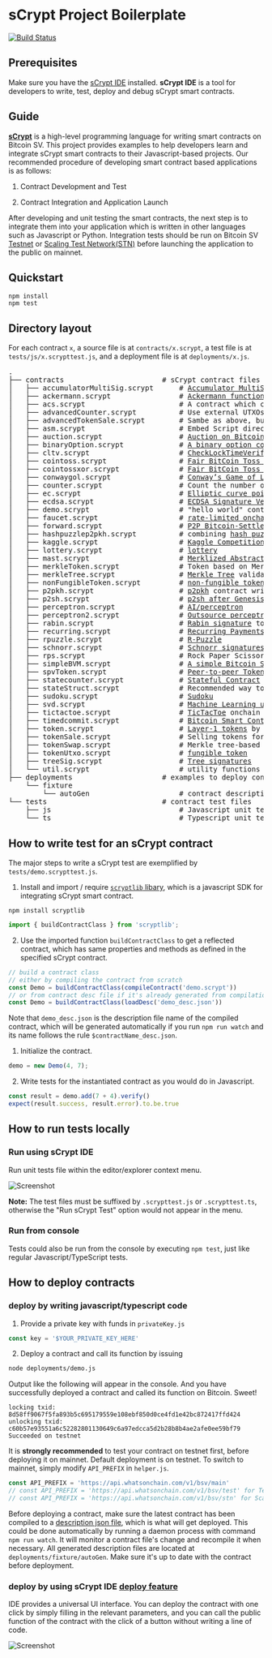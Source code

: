 # sCrypt Project Boilerplate
[![Build Status](https://travis-ci.com/sCrypt-Inc/boilerplate.svg?branch=master)](https://travis-ci.com/sCrypt-Inc/boilerplate)
## Prerequisites
Make sure you have the [sCrypt IDE](https://scrypt-ide.readthedocs.io/en/latest/index.html) installed. **sCrypt IDE** is a tool for developers to write, test, deploy and debug sCrypt smart contracts.

## Guide

[**sCrypt**](https://scryptdoc.readthedocs.io) is a high-level programming language for writing smart contracts on Bitcoin SV. This project provides examples to help developers learn and integrate sCrypt smart contracts to their Javascript-based projects. Our recommended procedure of developing smart contract based applications is as follows:

1. Contract Development and Test

1. Contract Integration and Application Launch

After developing and unit testing the smart contracts, the next step is to integrate them into your application which is written in other languages such as Javascript or Python. Integration tests should be run on Bitcoin SV [Testnet](https://test.whatsonchain.com/) or [Scaling Test Network(STN)](https://bitcoinscaling.io/) before launching the application to the public on mainnet.

## Quickstart
```
npm install
npm test
```

## Directory layout
For each contract `x`, a source file is at `contracts/x.scrypt`, a test file is at `tests/js/x.scrypttest.js`, and a deployment file is at `deployments/x.js`.
<pre>
.
├── contracts                       # sCrypt contract files
│   ├── accumulatorMultiSig.scrypt      # <a href="https://xiaohuiliu.medium.com/accumulator-multisig-d5a5a1b5fc42">Accumulator MultiSig</a>
│   ├── ackermann.scrypt                # <a href="https://scryptdoc.readthedocs.io/en/latest/ackermann.html">Ackermann function</a>
│   ├── acs.scrypt                      # A contract which can be spent by anyone but only to a specific address
│   ├── advancedCounter.scrypt          # Use external UTXOs to pay <a href="https://medium.com/@xiaohuiliu/advanced-op-push-tx-78ce84f69a66">counter</a> contract tx fees using sighash <i>ANYONECANPAY</i>
│   ├── advancedTokenSale.scrypt        # Sambe as above, but for token sale contract
│   ├── asm.scrypt                      # Embed Script directly into sCrypt <a href="https://medium.com/@xiaohuiliu/inline-script-inside-scrypt-27d5aa279fd3">using inline assembly</a>
│   ├── auction.scrypt                  # <a href="https://xiaohuiliu.medium.com/auction-on-bitcoin-4ba2b6c18ba7">Auction on Bitcoin</a>
│   ├── binaryOption.scrypt             # <a href="https://powping.com/posts/425fe57d0d7cc11317d0e7b7d412770a11ef18c6f159d5deade78b79725833ab">A binary option contract</a>
│   ├── cltv.scrypt                     # <a href="https://xiaohuiliu.medium.com/op-push-tx-3d3d279174c1">CheckLockTimeVerify without OP_CLTV</a>
│   ├── cointoss.scrypt                 # <a href="https://xiaohuiliu.medium.com/another-fair-bitcoin-toss-742894b086cd">Fair BitCoin Toss using Blum's Protocol</a>
│   ├── cointossxor.scrypt              # <a href="https://xiaohuiliu.medium.com/fair-bitcoin-toss-7310256e60c3">Fair BitCoin Toss using XOR</a>
│   ├── conwaygol.scrypt                # <a href="https://xiaohuiliu.medium.com/play-conways-game-of-life-on-bitcoin-forever-47c6fb7ed682">Conway’s Game of Life</a>
│   ├── counter.scrypt                  # Count the number of times a function has been called to showcase <a href="https://medium.com/coinmonks/stateful-smart-contracts-on-bitcoin-sv-c24f83a0f783">stateful contract</a>
│   ├── ec.scrypt                       # <a href="https://xiaohuiliu.medium.com/efficient-elliptic-curve-point-addition-and-multiplication-in-scrypt-script-f7e143a752e2">Elliptic curve point add/multipliy</a>
│   ├── ecdsa.scrypt                    # <a href="https://xiaohuiliu.medium.com/ecdsa-signature-verification-in-script-d1e8dda5f893">ECDSA Signature Verification</a>
│   ├── demo.scrypt                     # "hello world" contract
│   ├── faucet.scrypt                   # <a href="https://blog.csdn.net/Edward_sv/article/details/109119838">rate-limited onchain faucet</a>
│   ├── forward.scrypt                  # <a href="https://xiaohuiliu.medium.com/p2p-bitcoin-settled-derivatives-forward-contracts-94d48b909b94">P2P Bitcoin-Settled Derivatives: Forward Contracts</a>
│   ├── hashpuzzlep2pkh.scrypt          # combining <a href="https://scryptdoc.readthedocs.io/en/latest/multipartyhashpuzzles.html">hash puzzle</a> and p2pkh contracts
│   ├── kaggle.scrypt                   # <a href="https://xiaohuiliu.medium.com/machine-learning-marketplace-on-bitcoin-d8eb577be812">Kaggle Competitions on Bitcoin</a>
│   ├── lottery.scrypt                  # <a href="https://xiaohuiliu.medium.com/secure-multiparty-computations-on-bitcoin-953a64843b94">lottery</a>
│   ├── mast.scrypt                     # <a href="https://xiaohuiliu.medium.com/merkelized-abstract-syntax-tree-6a49b2008435">Merklized Abstract Syntax Tree</a>
│   ├── merkleToken.scrypt              # Token based on Merkle Tree
│   ├── merkleTree.scrypt               # <a href="https://medium.com/@xiaohuiliu/scalable-state-storage-in-bsv-smart-contracts-60f9aeb3b1f">Merkle Tree</a> validation and updating
│   ├── nonFungibleToken.scrypt         # <a href="https://medium.com/@xiaohuiliu/non-fungible-tokens-on-bitcoin-sv-4575368f46a">non-fungible token</a>
│   ├── p2pkh.scrypt                    # <a href="https://scryptdoc.readthedocs.io/en/latest/p2pkh.html">p2pkh</a> contract written in sCrypt
│   ├── p2sh.scrypt                     # <a href="https://medium.com/@xiaohuiliu/sun-rising-p2sh-7ebfca9283aa">p2sh after Genesis</a>
│   ├── perceptron.scrypt               # <a href="https://xiaohuiliu.medium.com/ai-on-bitcoin-96bbc97a62b9">AI/perceptron</a>
│   ├── perceptron2.scrypt              # <a href="https://xiaohuiliu.medium.com/how-to-train-ai-using-bitcoin-3a20ef620143">Outsource perceptron training</a>
│   ├── rabin.scrypt                    # <a href="https://medium.com/coinmonks/access-external-data-from-bitcoin-smart-contracts-2ecdc7448c43">Rabin signature</a> to import off-chain data into a contract via oracle
│   ├── recurring.scrypt                # <a href="https://xiaohuiliu.medium.com/patreon-on-bitcoin-4c3626d4ce5">Recurring Payments</a>
│   ├── rpuzzle.scrypt                  # <a href="https://wiki.bitcoinsv.io/index.php/R-Puzzles">R-Puzzle</a>
│   ├── schnorr.scrypt                  # <a href="https://xiaohuiliu.medium.com/schnorr-signatures-on-bitcoin-397ca51d8bda">Schnorr signatures</a>
│   ├── rps.scrypt                      # Rock Paper Scissors
│   ├── simpleBVM.scrypt                # <a href="https://github.com/sCrypt-Inc/boilerplate/pull/57">A simple Bitcoin Script interpreter: a Bitcoin VM inside a BVM </a>
│   ├── spvToken.scrypt                 # <a href="https://medium.com/@xiaohuiliu/peer-to-peer-tokens-6508986d9593">Peer-to-peer Tokens</a>
│   ├── statecounter.scrypt             # <a href="https://medium.com/coinmonks/introducing-stateful-properties-f0f6bce45a06">Stateful Contract</a>
│   ├── stateStruct.scrypt              # Recommended way to implement a stateful contract using struct
│   ├── sudoku.scrypt                   # <a href="https://xiaohuiliu.medium.com/sudoku-on-bitcoin-bd78551956fb">Sudoku</a>
│   ├── svd.scrypt                      # <a href="https://xiaohuiliu.medium.com/machine-learning-on-bitcoin-40f830ad1b43">Machine Learning using Singular Value Decomposition as an example</a>
│   ├── tictactoe.scrypt                # <a href="https://medium.com/@xiaohuiliu/tic-tac-toe-on-bitcoin-sv-5acdf5bd676d">TicTacToe</a> onchain p2p gaming
│   ├── timedcommit.scrypt              # <a href="https://xiaohuiliu.medium.com/bitcoin-smart-contract-2-0-d1e044abed5a">Bitcoin Smart Contract 2.0</a>: Trustless contracting by combining on-chain and off-chain transactions
│   ├── token.scrypt                    # <a href="https://medium.com/coinmonks/layer-1-tokens-on-bitcoin-sv-e78c8abf270d">Layer-1 tokens</a> by storing token map as contract state in a single UTXO
│   ├── tokenSale.scrypt                # Selling tokens for bitcoins using <a href="https://medium.com/@xiaohuiliu/atomic-swap-on-bitcoin-sv-abc28e836cd5">atomic swap</a>
│   ├── tokenSwap.scrypt                # Merkle tree-based token and bitcoin swap <a href="https://powping.com/posts/2ce8261d34d7b7745343678039e1578b86507acad30bc768b8edaf4629560d01">Token swap</a>
│   ├── tokenUtxo.scrypt                # <a href="https://medium.com/@xiaohuiliu/utxo-based-layer-1-tokens-on-bitcoin-sv-f5e86a74c1e1">fungible token</a>
│   ├── treeSig.scrypt                  # <a href="https://xiaohuiliu.medium.com/tree-signatures-8d03a8dd3077">Tree signatures</a>
│   └── util.scrypt                     # utility functions and constants
├── deployments                     # examples to deploy contract and call its function on testnet
    └── fixture
        └── autoGen                     # contract description json files
└── tests                           # contract test files
    ├── js                              # Javascript unit tests
    └── ts                              # Typescript unit tests
</pre>

## How to write test for an sCrypt contract

The major steps to write a sCrypt test are exemplified by `tests/demo.scrypttest.js`.

1. Install and import / require [`scryptlib` libary](https://github.com/sCrypt-Inc/scryptlib), which is a javascript SDK for integrating sCrypt smart contract.

```
npm install scryptlib
```


```javascript
import { buildContractClass } from 'scryptlib';
```


2. Use the imported function `buildContractClass` to get a reflected contract, which has same properties and methods as defined in the specified sCrypt contract.

```javascript
// build a contract class
// either by compiling the contract from scratch
const Demo = buildContractClass(compileContract('demo.scrypt'))
// or from contract desc file if it's already generated from compilation
const Demo = buildContractClass(loadDesc('demo_desc.json'))
```

Note that `demo_desc.json` is the description file name of the compiled contract, which will be generated automatically if you run `npm run watch` and its name follows the rule `$contractName_desc.json`.

1. Initialize the contract.

```javascript
demo = new Demo(4, 7);
```

2. Write tests for the instantiated contract as you would do in Javascript.

```javascript
const result = demo.add(7 + 4).verify()
expect(result.success, result.error).to.be.true
```

## How to run tests locally

### Run using **sCrypt IDE**
Run unit tests file within the editor/explorer context menu.

![Screenshot](https://scrypt-ide.readthedocs.io/en/latest/_images/run_testting.gif)

**Note:** The test files must be suffixed by `.scrypttest.js` or `.scrypttest.ts`, otherwise the "Run sCrypt Test" option would not appear in the menu.

### Run from console
Tests could also be run from the console by executing `npm test`, just like regular Javascript/TypeScript tests.

## How to deploy contracts

### deploy by writing javascript/typescript code

1. Provide a private key with funds in `privateKey.js`
```javascript
const key = '$YOUR_PRIVATE_KEY_HERE'
```
2. Deploy a contract and call its function by issuing
```bash
node deployments/demo.js
```
Output like the following will appear in the console. And you have successfully deployed a contract and called its function on Bitcoin. Sweet!

```
locking txid:      8d58ff9067f5fa893b5c695179559e108ebf850d0ce4fd1e42bc872417ffd424
unlocking txid:    c60b57e93551a6c52282801130649c6a97edcca5d2b28b8b4ae2afe0ee59bf79
Succeeded on testnet
```
It is **strongly recommended** to test your contract on testnet first, before deploying it on mainnet. Default deployment is on testnet. To switch to mainnet, simply modify `API_PREFIX` in `helper.js`.
```javascript
const API_PREFIX = 'https://api.whatsonchain.com/v1/bsv/main'
// const API_PREFIX = 'https://api.whatsonchain.com/v1/bsv/test' for Testnet
// const API_PREFIX = 'https://api.whatsonchain.com/v1/bsv/stn' for Scaling Test Net
```
Before deploying a contract, make sure the latest contract has been compiled to a [description json file](https://github.com/scrypt-sv/scryptlib#contract-description-file), which is what will get deployed. This could be done automatically by running a daemon process with command `npm run watch`. It will monitor a contract file's change and recompile it when necessary. All generated description files are located at `deployments/fixture/autoGen`. Make sure it's up to date with the contract before deployment.

### deploy by using **sCrypt IDE** [deploy feature](https://scrypt-ide.readthedocs.io/en/latest/deploy.html)

IDE provides a universal UI interface. You can deploy the contract with one click by simply filling in the relevant parameters, and you can call the public function of the contract with the click of a button without writing a line of code.


![Screenshot](https://scrypt-ide.readthedocs.io/en/latest/_images/deploy_demo.gif)
